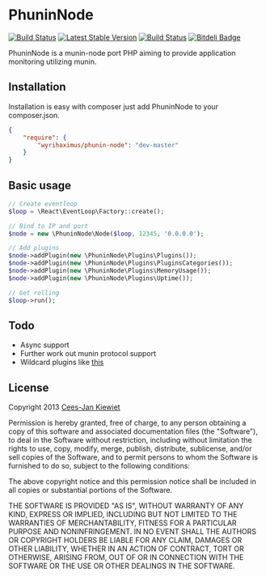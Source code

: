 PhuninNode
==========

[![Build Status](https://travis-ci.org/WyriHaximus/PhuninNode.png)](https://travis-ci.org/WyriHaximus/PhuninNode)
[![Latest Stable Version](https://poser.pugx.org/WyriHaximus/PhuninNode/v/stable.png)](https://packagist.org/packages/WyriHaximus/PhuninNode)
[![Build Status](https://secure.travis-ci.org/WyriHaximus/PhuninNode.png)](http://travis-ci.org/WyriHaximus/PhuninNode) [![Bitdeli Badge](https://d2weczhvl823v0.cloudfront.net/WyriHaximus/phuninnode/trend.png)](https://bitdeli.com/free "Bitdeli Badge")

PhuninNode is a munin-node port PHP aiming to provide application monitoring utilizing munin.

## Installation ##

Installation is easy with composer just add PhuninNode to your composer.json.

```json
{
	"require": {
		"wyrihaximus/phunin-node": "dev-master"
	}
}
```

## Basic usage ##

```php
// Create eventloop
$loop = \React\EventLoop\Factory::create();

// Bind to IP and port
$node = new \PhuninNode\Node($loop, 12345, '0.0.0.0');

// Add plugins
$node->addPlugin(new \PhuninNode\Plugins\Plugins());
$node->addPlugin(new \PhuninNode\Plugins\PluginsCategories());
$node->addPlugin(new \PhuninNode\Plugins\MemoryUsage());
$node->addPlugin(new \PhuninNode\Plugins\Uptime());

// Get rolling
$loop->run();
```

## Todo ##

- Async support
- Further work out munin protocol support
- Wildcard plugins like [this](http://munin-monitoring.org/browser/munin/plugins/node.d.linux/if_.in)

## License ##

Copyright 2013 [Cees-Jan Kiewiet](http://wyrihaximus.net/)

Permission is hereby granted, free of charge, to any person
obtaining a copy of this software and associated documentation
files (the "Software"), to deal in the Software without
restriction, including without limitation the rights to use,
copy, modify, merge, publish, distribute, sublicense, and/or sell
copies of the Software, and to permit persons to whom the
Software is furnished to do so, subject to the following
conditions:

The above copyright notice and this permission notice shall be
included in all copies or substantial portions of the Software.

THE SOFTWARE IS PROVIDED "AS IS", WITHOUT WARRANTY OF ANY KIND,
EXPRESS OR IMPLIED, INCLUDING BUT NOT LIMITED TO THE WARRANTIES
OF MERCHANTABILITY, FITNESS FOR A PARTICULAR PURPOSE AND
NONINFRINGEMENT. IN NO EVENT SHALL THE AUTHORS OR COPYRIGHT
HOLDERS BE LIABLE FOR ANY CLAIM, DAMAGES OR OTHER LIABILITY,
WHETHER IN AN ACTION OF CONTRACT, TORT OR OTHERWISE, ARISING
FROM, OUT OF OR IN CONNECTION WITH THE SOFTWARE OR THE USE OR
OTHER DEALINGS IN THE SOFTWARE.

